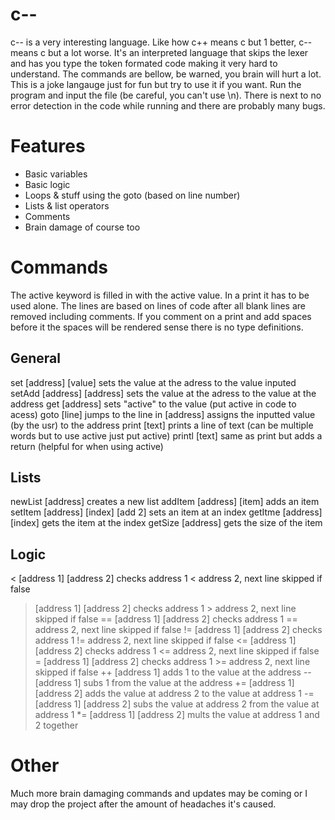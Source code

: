 # c--
c-- is a very interesting language. Like how c++ means c but 1 better, c-- means c but a lot worse. It's an interpreted language that skips the lexer and has you type the token formated code making it very hard to understand. The commands are bellow, be warned, you brain will hurt a lot. This is a joke langauge just for fun but try to use it if you want. Run the program and input the file (be careful, you can't use \n). There is next to no error detection in the code while running and there are probably many bugs.

# Features

 * Basic variables
 * Basic logic
 * Loops & stuff using the goto (based on line number)
 * Lists & list operators
 * Comments
 * Brain damage of course too

# Commands

The active keyword is filled in with the active value. In a print it has to be used alone.
The lines are based on lines of code after all blank lines are removed including comments.
If you comment on a print and add spaces before it the spaces will be rendered sense there is no type definitions.

## General

set    [address] [value]      sets the value at the adress to the value inputed
setAdd [address] [address]    sets the value at the adress to the value at the address
get    [address]              sets "active" to the value (put active in code to acess)
goto   [line]                 jumps to the line
in     [address]              assigns the inputted value (by the usr) to the address
print  [text]                 prints a line of text (can be multiple words but to use active just put active)
printl [text]                 same as print but adds a return (helpful for when using active)

## Lists

newList [address]                   creates a new list
addItem [address] [item]            adds an item
setItem [address] [index] [add 2]   sets an item at an index
getItme [address] [index]           gets the item at the index
getSize [address]                   gets the size of the item

## Logic

<  [address 1] [address 2]     checks address 1 <  address 2, next line skipped if false
>  [address 1] [address 2]     checks address 1 >  address 2, next line skipped if false
== [address 1] [address 2]     checks address 1 == address 2, next line skipped if false
!= [address 1] [address 2]     checks address 1 != address 2, next line skipped if false
<= [address 1] [address 2]     checks address 1 <= address 2, next line skipped if false
>= [address 1] [address 2]     checks address 1 >= address 2, next line skipped if false
++ [address 1]                 adds 1 to the value at the address
-- [address 1]                 subs 1 from the value at the address
+= [address 1] [address 2]     adds the value at address 2 to the value at address 1
-= [address 1] [address 2]     subs the value at address 2 from the value at address 1
*= [address 1] [address 2]     mults the value at address 1 and 2 together

# Other

Much more brain damaging commands and updates may be coming or I may drop the project after the amount of headaches it's caused.

